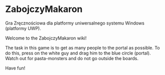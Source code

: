 # ZabojczyMakaron
Gra Zręcznościowa dla platformy uniwersalnego systemu Windows (platformy UWP). 

Welcome to the ZabojczyMakaron wiki!

The task in this game is to get as many people to the portal as possible. To do this, press on the white guy and drag him to the blue circle (portal). Watch out for pasta-monsters and do not go outside the boards.

Have fun!
